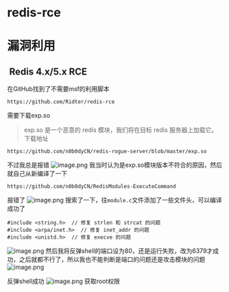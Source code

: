 # redis-rce

# 漏洞利用
##  Redis 4.x/5.x RCE
在GitHub找到了不需要msf的利用脚本
```
https://github.com/Ridter/redis-rce
```
需要下载exp.so
>exp.so 是一个恶意的 redis 模块，我们将在目标 redis 服务器上加载它。下载地址

```
https://github.com/n0b0dyCN/redis-rogue-server/blob/master/exp.so
```
不过我总是报错
![image.png](https://cdn.jsdelivr.net/gh/dustblessnotdust/imgpic@main/img/202502230222013.png)
我当时认为是exp.so模块版本不符合的原因，然后就自己从新编译了一下
```
https://github.com/n0b0dyCN/RedisModules-ExecuteCommand
```
报错了
![image.png](https://cdn.jsdelivr.net/gh/dustblessnotdust/imgpic@main/img/202502230224661.png)
搜索了一下，往`module.c`文件添加了一些文件头，可以编译成功了
```
#include <string.h>  // 修复 strlen 和 strcat 的问题
#include <arpa/inet.h>  // 修复 inet_addr 的问题
#include <unistd.h>  // 修复 execve 的问题
```
![image.png](https://cdn.jsdelivr.net/gh/dustblessnotdust/imgpic@main/img/202502230226012.png)
然后我将反弹shell的端口设为80，还是运行失败，改为6379才成功，之后就都不行了，所以我也不能判断是端口的问题还是攻击模块的问题
![image.png](https://cdn.jsdelivr.net/gh/dustblessnotdust/imgpic@main/img/202502230217111.png)

反弹shell成功
![image.png](https://cdn.jsdelivr.net/gh/dustblessnotdust/imgpic@main/img/202502230218100.png)
获取root权限
